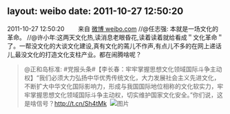 layout: weibo
date: 2011-10-27 12:50:20
---
<meta name="referrer" content="no-referrer" />

2011-10-27 12:50:20  &nbsp;&nbsp;&nbsp;&nbsp;&nbsp;&nbsp; 来自 <a href="http://weibo.com/" rel="nofollow">微博 weibo.com</a>
//@任志强: 本就是一场文化的革命。 //@许小年:这两天文化热,读消息老眼昏花,读着读着就给看成＂文化革命＂了。一帮没文化的大谈文化建设,真有文化的蔫儿不作声,有点儿不多的在网上递话儿,最没文化的打造文化支柱产业。都在闹腾啥呢？
>  @正和岛标准: #党报头条#【李长春：牢牢掌握思想文化领域国际斗争主动权】“我们必须大力弘扬中华优秀传统文化，大力发展社会主义先进文化，不断扩大中华文化国际影响力，形成与我国国际地位相称的文化软实力，牢牢掌握思想文化领域国际斗争主动权，切实维护国家文化安全。”你们说，这是啥信号？http://t.cn/Sh4tMk ​​​
>  ![图片](https://ww3.sinaimg.cn/large/873ceaf9jw1dmid2wlsa1j.jpg)
